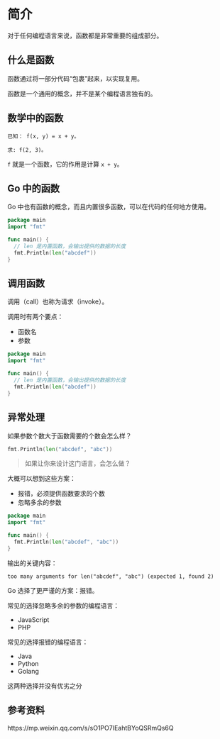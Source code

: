 # 简介

对于任何编程语言来说，函数都是非常重要的组成部分。

## 什么是函数

函数通过将一部分代码“包裹”起来，以实现复用。

函数是一个通用的概念，并不是某个编程语言独有的。

## 数学中的函数

```
已知： f(x, y) = x + y。

求: f(2, 3)。
```

`f` 就是一个函数，它的作用是计算 `x + y`。

## Go 中的函数

Go 中也有函数的概念，而且内置很多函数，可以在代码的任何地方使用。

<div class="run"></div>

```go
package main
import "fmt"

func main() {
  // len 是内置函数，会输出提供的数据的长度
  fmt.Println(len("abcdef"))
}
```

## 调用函数

调用（call）也称为请求（invoke）。

调用时有两个要点：

- 函数名
- 参数

<div class="run"></div>

```go
package main
import "fmt"

func main() {
  // len 是内置函数，会输出提供的数据的长度
  fmt.Println(len("abcdef"))
}
```

## 异常处理

如果参数个数大于函数需要的个数会怎么样？

```go
fmt.Println(len("abcdef", "abc"))
```

> 如果让你来设计这门语言，会怎么做？

大概可以想到这些方案：

- 报错，必须提供函数要求的个数
- 忽略多余的参数

<div class="run"></div>

```go
package main
import "fmt"

func main() {
  fmt.Println(len("abcdef", "abc"))
}
```

输出的关键内容：

```
too many arguments for len("abcdef", "abc") (expected 1, found 2)
```

Go 选择了更严谨的方案：报错。

常见的选择忽略多余的参数的编程语言：

- JavaScript
- PHP

常见的选择报错的编程语言：

- Java
- Python
- Golang

<div class="banner">这两种选择并没有优劣之分</div>

## 参考资料

<div class="link">https://mp.weixin.qq.com/s/sO1PO7IEahtBYoQSRmQs6Q</div>
